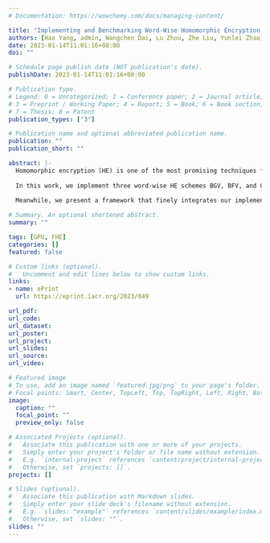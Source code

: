 ```yaml
---
# Documentation: https://wowchemy.com/docs/managing-content/

title: "Implementing and Benchmarking Word-Wise Homomorphic Encryption Schemes on GPU"
authors: [Hao Yang, admin, Wangchen Dai, Lu Zhou, Zhe Liu, Yunlei Zhao]
date: 2023-01-14T11:01:16+08:00
doi: ""

# Schedule page publish date (NOT publication's date).
publishDate: 2023-01-14T11:01:16+08:00

# Publication type.
# Legend: 0 = Uncategorized; 1 = Conference paper; 2 = Journal article;
# 3 = Preprint / Working Paper; 4 = Report; 5 = Book; 6 = Book section;
# 7 = Thesis; 8 = Patent
publication_types: ["3"]

# Publication name and optional abbreviated publication name.
publication: ""
publication_short: ""

abstract: |-
  Homomorphic encryption (HE) is one of the most promising techniques for privacy-preserving computations, especially the word-wise HE schemes that allow batched computations over ciphertexts. However, the high computational overhead hinders the deployment of HE in real-word applications. The GPUs are often used to accelerate the execution in such scenarios, while the performance of different HE schemes on the same GPU platform is still absent.
  
  In this work, we implement three word-wise HE schemes BGV, BFV, and CKKS on GPU, with both theoretical and engineering optimizations. We optimize the hybrid key-switching technique, reducing the computational and memory overhead of this procedure. We explore several kernel fusing strategies to reuse data, which reduces the memory access and IO latency, and improves the overall performance. By comparing with the state-of-the-art works, we demonstrate the effectiveness of our implementation.
  
  Meanwhile, we present a framework that finely integrates our implementation of the three schemes, covering almost all scheme functions and homomorphic operations. We optimize the management of pre-computation, RNS bases and memory in the framework, to provide efficient and low-latency data access and transfer. Based on this framework, we provide a thorough benchmark of the three schemes, which can serve as a reference for scheme selection and implementation in constructing privacy-preserving applications.

# Summary. An optional shortened abstract.
summary: ""

tags: [GPU, FHE]
categories: []
featured: false

# Custom links (optional).
#   Uncomment and edit lines below to show custom links.
links:
- name: ePrint
  url: https://eprint.iacr.org/2023/049

url_pdf:
url_code:
url_dataset:
url_poster:
url_project:
url_slides:
url_source:
url_video:

# Featured image
# To use, add an image named `featured.jpg/png` to your page's folder. 
# Focal points: Smart, Center, TopLeft, Top, TopRight, Left, Right, BottomLeft, Bottom, BottomRight.
image:
  caption: ""
  focal_point: ""
  preview_only: false

# Associated Projects (optional).
#   Associate this publication with one or more of your projects.
#   Simply enter your project's folder or file name without extension.
#   E.g. `internal-project` references `content/project/internal-project/index.md`.
#   Otherwise, set `projects: []`.
projects: []

# Slides (optional).
#   Associate this publication with Markdown slides.
#   Simply enter your slide deck's filename without extension.
#   E.g. `slides: "example"` references `content/slides/example/index.md`.
#   Otherwise, set `slides: ""`.
slides: ""
---
```

